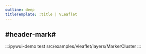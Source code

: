 ```yaml
---
outline: deep
titleTemplate: :title | VLeaflet
---
```


## #header-mark#
:::ipywui-demo test
src/examples/vleaflet/layers/MarkerCluster
::: 

